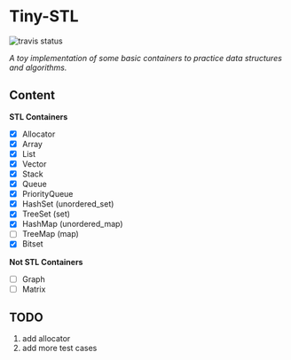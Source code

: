 # Tiny-STL
![travis status](https://travis-ci.com/kophy/TinySTL.svg?token=3xXtB78BvsWT9jzMGmpG&branch=master)

*A toy implementation of some basic containers to practice data structures and algorithms.*  

## Content

**STL Containers**
- [x] Allocator
- [x] Array
- [x] List
- [x] Vector
- [x] Stack
- [x] Queue
- [x] PriorityQueue
- [x] HashSet (unordered_set)
- [x] TreeSet (set)
- [x] HashMap (unordered_map)
- [ ] TreeMap (map)
- [x] Bitset

**Not STL Containers**
- [ ] Graph
- [ ] Matrix

## TODO
1. add allocator
2. add more test cases
